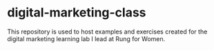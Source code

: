# digital-marketing-class
This repository is used to host examples and exercises created for the digital marketing learning lab I lead at Rung for Women.
